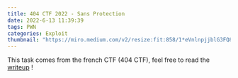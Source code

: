 ```yaml
---
title: 404 CTF 2022 - Sans Protection
date: 2022-6-13 11:39:39
tags: PWN
categories: Exploit
thumbnail: "https://miro.medium.com/v2/resize:fit:858/1*eVnlnpjjblG3FQ8-w-J5gQ.png"
---
```


This task comes from the french CTF (404 CTF), feel free to read the [writeup](../../../../Sans-Protection) !

